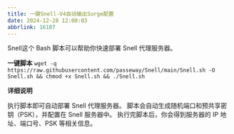 ```yaml
---
title: 一键Snell-V4自动输出Surge配置
date: 2024-12-28 12:00:03
abbrlink: 16107
---
```

Snell这个 Bash 脚本可以帮助你快速部署 Snell 代理服务器。

**一键脚本**
`wget -q https://raw.githubusercontent.com/passeway/Snell/main/Snell.sh -O Snell.sh && chmod +x Snell.sh && ./Snell.sh`

**详细说明**

执行脚本即可自动部署 Snell 代理服务器。
脚本会自动生成随机端口和预共享密钥（PSK），并配置在 Snell 服务器中。
执行完脚本后，你会得到服务器的 IP 地址、端口号、PSK 等相关信息。
